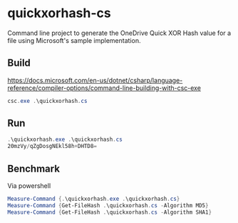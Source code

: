 # quickxorhash-cs
Command line project to generate the OneDrive Quick XOR Hash value for a file using Microsoft's sample implementation.

## Build
https://docs.microsoft.com/en-us/dotnet/csharp/language-reference/compiler-options/command-line-building-with-csc-exe
```powershell
csc.exe .\quickxorhash.cs
```

## Run
```powershell
.\quickxorhash.exe .\quickxorhash.cs
20mzVy/qZgDosgNEkl58h+DHTD8=
```

## Benchmark
Via powershell
```powershell
Measure-Command {.\quickxorhash.exe .\quickxorhash.cs}
Measure-Command {Get-FileHash .\quickxorhash.cs -Algorithm MD5}
Measure-Command {Get-FileHash .\quickxorhash.cs -Algorithm SHA1}
```
